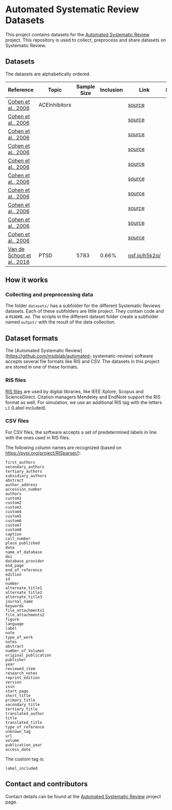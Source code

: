 # Automated Systematic Review Datasets

This project contains datasets for the [Automated Systematic
Review](https://github.com/msdslab/automated-systematic-review) project. This
repository is used to collect, preprocess and share datasets on Systematic
Review.

## Datasets

The datasets are alphabetically ordered. 

| Reference                  | Topic            | Sample Size | Inclusion | Link  |  License | 
|----------------------------|------------------|-------------|-----------|-------|----------|
|[Cohen et al., 2006](https://www.ncbi.nlm.nih.gov/pmc/articles/PMC1447545/)|  ACEInhibitors |   |  | [source](https://dmice.ohsu.edu/cohenaa/systematic-drug-class-review-data.html) |  |
|[Cohen et al., 2006](https://www.ncbi.nlm.nih.gov/pmc/articles/PMC1447545/)|   |   |  | [source](https://dmice.ohsu.edu/cohenaa/systematic-drug-class-review-data.html) |  |
|[Cohen et al., 2006](https://www.ncbi.nlm.nih.gov/pmc/articles/PMC1447545/)|   |   |  | [source](https://dmice.ohsu.edu/cohenaa/systematic-drug-class-review-data.html) |  |
|[Cohen et al., 2006](https://www.ncbi.nlm.nih.gov/pmc/articles/PMC1447545/)|   |   |  | [source](https://dmice.ohsu.edu/cohenaa/systematic-drug-class-review-data.html) |  |
|[Cohen et al., 2006](https://www.ncbi.nlm.nih.gov/pmc/articles/PMC1447545/)|   |   |  | [source](https://dmice.ohsu.edu/cohenaa/systematic-drug-class-review-data.html) |  |
|[Cohen et al., 2006](https://www.ncbi.nlm.nih.gov/pmc/articles/PMC1447545/)|   |   |  | [source](https://dmice.ohsu.edu/cohenaa/systematic-drug-class-review-data.html) |  |
|[Cohen et al., 2006](https://www.ncbi.nlm.nih.gov/pmc/articles/PMC1447545/)|   |   |  | [source](https://dmice.ohsu.edu/cohenaa/systematic-drug-class-review-data.html) |  |
|[Cohen et al., 2006](https://www.ncbi.nlm.nih.gov/pmc/articles/PMC1447545/)|   |   |  | [source](https://dmice.ohsu.edu/cohenaa/systematic-drug-class-review-data.html) |  |
|[Cohen et al., 2006](https://www.ncbi.nlm.nih.gov/pmc/articles/PMC1447545/)|   |   |  | [source](https://dmice.ohsu.edu/cohenaa/systematic-drug-class-review-data.html) |  |
|[Cohen et al., 2006](https://www.ncbi.nlm.nih.gov/pmc/articles/PMC1447545/)|   |   |  | [source](https://dmice.ohsu.edu/cohenaa/systematic-drug-class-review-data.html) |  |
| [Van de Schoot et al., 2018](https://doi.org/10.1080/00273171.2017.1412293) | PTSD  | 5783  | 0.66%  | [osf.io/h5k2q/](https://osf.io/h5k2q/) |  |

## How it works

### Collecting and preprocessing data

The folder `datasets/` has a subfolder for the different Systematic Reviews
datasets. Each of these subfolders are little project. They contain code and a
`README.md`. The scripts in the different dataset folder create a subfolder
named `output/` with the result of the data collection.

## Dataset formats

The [Automated Systematic Review](https://github.com/msdslab/automated-
systematic-review) software accepts several file formats like RIS and CSV. The
datasets in this project are stored in one of these formats.

### RIS files

[RIS files](https://en.wikipedia.org/wiki/RIS_(file_format)) are used by
digital libraries, like IEEE Xplore, Scopus and ScienceDirect. Citation
managers Mendeley and EndNote support the RIS format as well. For simulation,
we use an additional RIS tag with the letters `LI` (Label included).

### CSV files 

For CSV files, the software accepts a set of predetermined labels in line with
the ones used in RIS files. 

The following column names are recognized (based on https://pypi.org/project/RISparser/):

```
first_authors
secondary_authors
tertiary_authors
subsidiary_authors
abstract
author_address
accession_number
authors
custom1
custom2
custom3
custom4
custom5
custom6
custom7
custom8
caption
call_number
place_published
date
name_of_database
doi
database_provider
end_page
end_of_reference
edition
id
number
alternate_title1
alternate_title2
alternate_title3
journal_name
keywords
file_attachments1
file_attachments2
figure
language
label
note
type_of_work
notes
abstract
number_of_Volumes
original_publication
publisher
year
reviewed_item
research_notes
reprint_edition
version
issn
start_page
short_title
primary_title
secondary_title
tertiary_title
translated_author
title
translated_title
type_of_reference
unknown_tag
url
volume
publication_year
access_date
```

The custom tag is:

```
label_included
```

## Contact and contributors

Contact details can be found at the [Automated Systematic Review](https://github.com/msdslab/automated-systematic-review#contact-and-contributors) 
project page. 